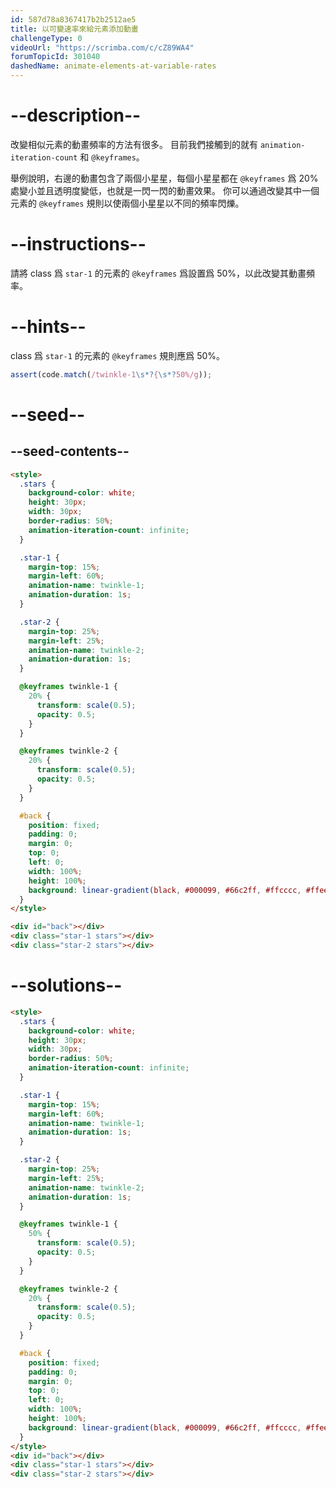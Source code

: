 ```yaml
---
id: 587d78a8367417b2b2512ae5
title: 以可變速率來給元素添加動畫
challengeType: 0
videoUrl: "https://scrimba.com/c/cZ89WA4"
forumTopicId: 301040
dashedName: animate-elements-at-variable-rates
---
```


# --description--

改變相似元素的動畫頻率的方法有很多。 目前我們接觸到的就有 `animation-iteration-count` 和 `@keyframes`。

舉例說明，右邊的動畫包含了兩個小星星，每個小星星都在 `@keyframes` 爲 20% 處變小並且透明度變低，也就是一閃一閃的動畫效果。 你可以通過改變其中一個元素的 `@keyframes` 規則以使兩個小星星以不同的頻率閃爍。

# --instructions--

請將 class 爲 `star-1` 的元素的 `@keyframes` 爲設置爲 50%，以此改變其動畫頻率。

# --hints--

class 爲 `star-1` 的元素的 `@keyframes` 規則應爲 50%。

```js
assert(code.match(/twinkle-1\s*?{\s*?50%/g));
```

# --seed--

## --seed-contents--

```html
<style>
  .stars {
    background-color: white;
    height: 30px;
    width: 30px;
    border-radius: 50%;
    animation-iteration-count: infinite;
  }

  .star-1 {
    margin-top: 15%;
    margin-left: 60%;
    animation-name: twinkle-1;
    animation-duration: 1s;
  }

  .star-2 {
    margin-top: 25%;
    margin-left: 25%;
    animation-name: twinkle-2;
    animation-duration: 1s;
  }

  @keyframes twinkle-1 {
    20% {
      transform: scale(0.5);
      opacity: 0.5;
    }
  }

  @keyframes twinkle-2 {
    20% {
      transform: scale(0.5);
      opacity: 0.5;
    }
  }

  #back {
    position: fixed;
    padding: 0;
    margin: 0;
    top: 0;
    left: 0;
    width: 100%;
    height: 100%;
    background: linear-gradient(black, #000099, #66c2ff, #ffcccc, #ffeee6);
  }
</style>

<div id="back"></div>
<div class="star-1 stars"></div>
<div class="star-2 stars"></div>
```

# --solutions--

```html
<style>
  .stars {
    background-color: white;
    height: 30px;
    width: 30px;
    border-radius: 50%;
    animation-iteration-count: infinite;
  }

  .star-1 {
    margin-top: 15%;
    margin-left: 60%;
    animation-name: twinkle-1;
    animation-duration: 1s;
  }

  .star-2 {
    margin-top: 25%;
    margin-left: 25%;
    animation-name: twinkle-2;
    animation-duration: 1s;
  }

  @keyframes twinkle-1 {
    50% {
      transform: scale(0.5);
      opacity: 0.5;
    }
  }

  @keyframes twinkle-2 {
    20% {
      transform: scale(0.5);
      opacity: 0.5;
    }
  }

  #back {
    position: fixed;
    padding: 0;
    margin: 0;
    top: 0;
    left: 0;
    width: 100%;
    height: 100%;
    background: linear-gradient(black, #000099, #66c2ff, #ffcccc, #ffeee6);
  }
</style>
<div id="back"></div>
<div class="star-1 stars"></div>
<div class="star-2 stars"></div>
```
